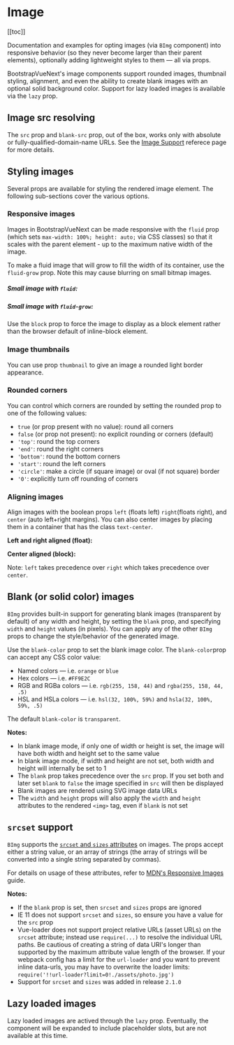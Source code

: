 # Image

<ComponentSidebar>

[[toc]]

</ComponentSidebar>

<div class="lead mb-5">

Documentation and examples for opting images (via `BImg` component) into responsive behavior (so they never become larger than their parent elements), optionally adding lightweight styles to them — all via props.

</div>

BootstrapVueNext's image components support rounded images, thumbnail styling, alignment, and even the
ability to create blank images with an optional solid background color. Support for lazy loaded
images is available via the `lazy` prop.

## Image src resolving

The `src` prop and `blank-src` prop, out of the box, works only with absolute or fully-qualified-domain-name URLs.
See the [Image Support](/docs/reference/images) referece page for more details.

## Styling images

Several props are available for styling the rendered image element. The following sub-sections cover
the various options.

### Responsive images

Images in BootstrapVueNext can be made responsive with the `fluid` prop (which sets
`max-width: 100%; height: auto;` via CSS classes) so that it scales with the parent element - up to
the maximum native width of the image.

<HighlightCard>
  <BImg src="https://picsum.photos/1024/400/?image=41" fluid alt="Responsive image" />
  <template #html>

```vue-html
<BImg src="https://picsum.photos/1024/400/?image=41" fluid alt="Responsive image" />
```

  </template>
</HighlightCard>

To make a fluid image that will grow to fill the width of its container, use the `fluid-grow` prop.
Note this may cause blurring on small bitmap images.

<HighlightCard>
  <h5>Small image with <code>fluid</code>:</h5>
  <BImg src="https://picsum.photos/300/150/?image=41" fluid alt="Fluid image" />
  <h5 class="my-3">Small image with <code>fluid-grow</code>:</h5>
  <BImg src="https://picsum.photos/300/150/?image=41" fluid-grow alt="Fluid-grow image" />
  <template #html>

```vue-html
<h5>Small image with <code>fluid</code>:</h5>
<BImg src="https://picsum.photos/300/150/?image=41" fluid alt="Fluid image" />
<h5 class="my-3">Small image with <code>fluid-grow</code>:</h5>
<BImg src="https://picsum.photos/300/150/?image=41" fluid-grow alt="Fluid-grow image" />
```

  </template>
</HighlightCard>

Use the `block` prop to force the image to display as a block element rather than the browser
default of inline-block element.

### Image thumbnails

You can use prop `thumbnail` to give an image a rounded light border appearance.

<HighlightCard>
  <BRow>
    <BCol>
      <BImg thumbnail fluid src="https://picsum.photos/250/250/?image=54" alt="Image 1" />
    </BCol>
    <BCol>
      <BImg thumbnail fluid src="https://picsum.photos/250/250/?image=58" alt="Image 2" />
    </BCol>
    <BCol>
      <BImg thumbnail fluid src="https://picsum.photos/250/250/?image=59" alt="Image 3" />
    </BCol>
  </BRow>
  <template #html>

```vue-html
<BRow>
  <BCol>
    <BImg thumbnail fluid src="https://picsum.photos/250/250/?image=54" alt="Image 1" />
  </BCol>
  <BCol>
    <BImg thumbnail fluid src="https://picsum.photos/250/250/?image=58" alt="Image 2" />
  </BCol>
  <BCol>
    <BImg thumbnail fluid src="https://picsum.photos/250/250/?image=59" alt="Image 3" />
  </BCol>
</BRow>
```

  </template>
</HighlightCard>

### Rounded corners

You can control which corners are rounded by setting the rounded prop to one of the following
values:

- `true` (or prop present with no value): round all corners
- `false` (or prop not present): no explicit rounding or corners (default)
- `'top'`: round the top corners
- `'end'`: round the right corners
- `'bottom'`: round the bottom corners
- `'start'`: round the left corners
- `'circle'`: make a circle (if square image) or oval (if not square) border
- `'0'`: explicitly turn off rounding of corners

<HighlightCard>
  <div class="d-flex gap-2">
    <BImg v-bind="mainProps" rounded alt="Rounded image" />
    <BImg v-bind="mainProps" rounded="top" alt="Top-rounded image" />
    <BImg v-bind="mainProps" rounded="end" alt="Right-rounded image" />
    <BImg v-bind="mainProps" rounded="bottom" alt="Bottom-rounded image" />
    <BImg v-bind="mainProps" rounded="start" alt="Left-rounded image" />
    <BImg v-bind="mainProps" rounded="circle" alt="Circle image" />
    <BImg v-bind="mainProps" rounded="0" alt="Not rounded image" />
  </div>
  <template #html>

```vue
<template>
  <BImg v-bind="mainProps" rounded alt="Rounded image" />
  <BImg v-bind="mainProps" rounded="top" alt="Top-rounded image" />
  <BImg v-bind="mainProps" rounded="end" alt="Right-rounded image" />
  <BImg v-bind="mainProps" rounded="bottom" alt="Bottom-rounded image" />
  <BImg v-bind="mainProps" rounded="start" alt="Left-rounded image" />
  <BImg v-bind="mainProps" rounded="circle" alt="Circle image" />
  <BImg v-bind="mainProps" rounded="0" alt="Not rounded image" />
</template>

<script setup lang="ts">
const mainProps = {
  blank: true,
  blankColor: '#777',
  width: 75,
  height: 75,
  class: 'm1',
}
</script>
```

  </template>
</HighlightCard>

### Aligning images

Align images with the boolean props `left` (floats left) `right`(floats right), and `center` (auto
left+right margins). You can also center images by placing them in a container that has the class
`text-center`.

**Left and right aligned (float):**

<HighlightCard>
  <div class="clearfix">
    <BImg left src="https://picsum.photos/125/125/?image=58" alt="Left image" />
    <BImg right src="https://picsum.photos/125/125/?image=58" alt="Right image" />
  </div>
  <template #html>

```vue-html
<BImg left src="https://picsum.photos/125/125/?image=58" alt="Left image" />
<BImg right src="https://picsum.photos/125/125/?image=58" alt="Right image" />
```

  </template>
</HighlightCard>

**Center aligned (block):**

<HighlightCard>
  <BImg center src="https://picsum.photos/125/125/?image=58" alt="Center image" />
  <template #html>

```vue-html
<BImg center src="https://picsum.photos/125/125/?image=58" alt="Center image" />
```

  </template>
</HighlightCard>

Note: `left` takes precedence over `right` which takes precedence over `center`.

## Blank (or solid color) images

`BImg` provides built-in support for generating blank images (transparent by default) of any
width and height, by setting the `blank` prop, and specifying `width` and `height` values (in
pixels). You can apply any of the other `BImg` props to change the style/behavior of the
generated image.

Use the `blank-color` prop to set the blank image color. The `blank-color`prop can accept any CSS
color value:

- Named colors — i.e. `orange` or `blue`
- Hex colors — i.e. `#FF9E2C`
- RGB and RGBa colors — i.e. `rgb(255, 158, 44)` and `rgba(255, 158, 44, .5)`
- HSL and HSLa colors — i.e. `hsl(32, 100%, 59%)` and `hsla(32, 100%, 59%, .5)`

The default `blank-color` is `transparent`.

<HighlightCard>
  <div class="d-flex gap-2">
    <BImg v-bind="propsTr" alt="Transparent image" />
    <BImg v-bind="propsTr" blank-color="#777" alt="HEX shorthand color image (#777)" />
    <BImg v-bind="propsTr" blank-color="red" alt="Named color image (red)" />
    <BImg v-bind="propsTr" blank-color="black" alt="Named color image (black)" />
    <BImg v-bind="propsTr" blank-color="#338833" alt="HEX color image" />
    <BImg v-bind="propsTr" blank-color="rgba(128, 255, 255, 0.5)" alt="RGBa color image" />
    <BImg v-bind="propsTr" blank-color="#88f" alt="HEX shorthand color (#88f)" />
  </div>
  <template #html>

```vue
<template>
  <BImg v-bind="propsTr" alt="Transparent image" />
  <BImg v-bind="propsTr" blank-color="#777" alt="HEX shorthand color image (#777)" />
  <BImg v-bind="propsTr" blank-color="red" alt="Named color image (red)" />
  <BImg v-bind="propsTr" blank-color="black" alt="Named color image (black)" />
  <BImg v-bind="propsTr" blank-color="#338833" alt="HEX color image" />
  <BImg v-bind="propsTr" blank-color="rgba(128, 255, 255, 0.5)" alt="RGBa color image" />
  <BImg v-bind="propsTr" blank-color="#88f" alt="HEX shorthand color (#88f)" />
</template>

<script setup lang="ts">
const propsTr = {
  blank: true,
  width: 75,
  height: 75,
  class: 'm1',
}
</script>
```

  </template>
</HighlightCard>

**Notes:**

- In blank image mode, if only one of width or height is set, the image will have both width and
  height set to the same value
- In blank image mode, if width and height are not set, both width and height will internally be set
  to 1
- The `blank` prop takes precedence over the `src` prop. If you set both and later set `blank` to
  `false` the image specified in `src` will then be displayed
- Blank images are rendered using SVG image data URLs
- The `width` and `height` props will also apply the `width` and `height` attributes to the rendered
  `<img>` tag, even if `blank` is not set

## `srcset` support

`BImg` supports the
[`srcset` and `sizes` attributes](https://developer.mozilla.org/en-US/docs/Web/HTML/Element/img#attr-srcset)
on images. The props accept either a string value, or an array of strings (the array of strings will
be converted into a single string separated by commas).

For details on usage of these attributes, refer to
[MDN's Responsive Images](https://developer.mozilla.org/en-US/docs/Learn/HTML/Multimedia_and_embedding/Responsive_images)
guide.

**Notes:**

- If the `blank` prop is set, then `srcset` and `sizes` props are ignored
- IE 11 does not support `srcset` and `sizes`, so ensure you have a value for the `src` prop
- Vue-loader does not support project relative URLs (asset URLs) on the `srcset` attribute; instead
  use `require(...)` to resolve the individual URL paths. Be cautious of creating a string of data
  URI's longer than supported by the maximum attribute value length of the browser. If your webpack
  config has a limit for the `url-loader` and you want to prevent inline data-urls, you may have to
  overwrite the loader limits: `require('!!url-loader?limit=0!./assets/photo.jpg')`
- Support for `srcset` and `sizes` was added in release `2.1.0`

## Lazy loaded images

Lazy loaded images are actived through the `lazy` prop. Eventually, the component will be expanded to include placeholder slots, but are not available at this time.

<ComponentReference :data="data" />

<script setup lang="ts">
import {data} from '../../data/components/image.data'
import ComponentReference from '../../components/ComponentReference.vue'
import ComponentSidebar from '../../components/ComponentSidebar.vue'
import HighlightCard from '../../components/HighlightCard.vue'
import {BRow, BCol, BCard, BCardBody, BImg} from 'bootstrap-vue-next'
import {ref, computed} from 'vue'

const mainProps = {blank: true, blankColor: '#777', width: 75, height: 75, class: 'm1'}
const propsTr = {blank: true, width: 75, height: 75, class: 'm1'}
</script>
